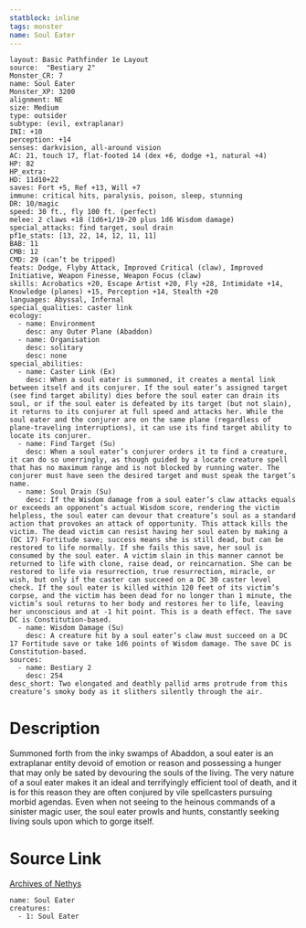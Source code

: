 ```yaml
---
statblock: inline
tags: monster
name: Soul Eater
---
```

```statblock
layout: Basic Pathfinder 1e Layout
source:  "Bestiary 2"
Monster_CR: 7
name: Soul Eater
Monster_XP: 3200
alignment: NE
size: Medium
type: outsider
subtype: (evil, extraplanar)
INI: +10
perception: +14
senses: darkvision, all-around vision
AC: 21, touch 17, flat-footed 14 (dex +6, dodge +1, natural +4)
HP: 82
HP_extra: 
HD: 11d10+22
saves: Fort +5, Ref +13, Will +7
immune: critical hits, paralysis, poison, sleep, stunning
DR: 10/magic
speed: 30 ft., fly 100 ft. (perfect)
melee: 2 claws +18 (1d6+1/19-20 plus 1d6 Wisdom damage)
special_attacks: find target, soul drain
pf1e_stats: [13, 22, 14, 12, 11, 11]
BAB: 11
CMB: 12
CMD: 29 (can’t be tripped)
feats: Dodge, Flyby Attack, Improved Critical (claw), Improved Initiative, Weapon Finesse, Weapon Focus (claw)
skills: Acrobatics +20, Escape Artist +20, Fly +28, Intimidate +14, Knowledge (planes) +15, Perception +14, Stealth +20
languages: Abyssal, Infernal
special_qualities: caster link
ecology:
  - name: Environment
    desc: any Outer Plane (Abaddon)
  - name: Organisation
    desc: solitary
    desc: none
special_abilities:
  - name: Caster Link (Ex)
    desc: When a soul eater is summoned, it creates a mental link between itself and its conjurer. If the soul eater’s assigned target (see find target ability) dies before the soul eater can drain its soul, or if the soul eater is defeated by its target (but not slain), it returns to its conjurer at full speed and attacks her. While the soul eater and the conjurer are on the same plane (regardless of plane-traveling interruptions), it can use its find target ability to locate its conjurer.
  - name: Find Target (Su)
    desc: When a soul eater’s conjurer orders it to find a creature, it can do so unerringly, as though guided by a locate creature spell that has no maximum range and is not blocked by running water. The conjurer must have seen the desired target and must speak the target’s name.
  - name: Soul Drain (Su)
    desc: If the Wisdom damage from a soul eater’s claw attacks equals or exceeds an opponent’s actual Wisdom score, rendering the victim helpless, the soul eater can devour that creature’s soul as a standard action that provokes an attack of opportunity. This attack kills the victim. The dead victim can resist having her soul eaten by making a (DC 17) Fortitude save; success means she is still dead, but can be restored to life normally. If she fails this save, her soul is consumed by the soul eater. A victim slain in this manner cannot be returned to life with clone, raise dead, or reincarnation. She can be restored to life via resurrection, true resurrection, miracle, or wish, but only if the caster can succeed on a DC 30 caster level check. If the soul eater is killed within 120 feet of its victim’s corpse, and the victim has been dead for no longer than 1 minute, the victim’s soul returns to her body and restores her to life, leaving her unconscious and at -1 hit point. This is a death effect. The save DC is Constitution-based.
  - name: Wisdom Damage (Su)
    desc: A creature hit by a soul eater’s claw must succeed on a DC 17 Fortitude save or take 1d6 points of Wisdom damage. The save DC is Constitution-based.
sources:
  - name: Bestiary 2
    desc: 254
desc_short: Two elongated and deathly pallid arms protrude from this creature’s smoky body as it slithers silently through the air.
```
# Description
Summoned forth from the inky swamps of Abaddon, a soul eater is an extraplanar entity devoid of emotion or reason and possessing a hunger that may only be sated by devouring the souls of the living. The very nature of a soul eater makes it an ideal and terrifyingly efficient tool of death, and it is for this reason they are often conjured by vile spellcasters pursuing morbid agendas. Even when not seeing to the heinous commands of a sinister magic user, the soul eater prowls and hunts, constantly seeking living souls upon which to gorge itself.
# Source Link
[Archives of Nethys](https://aonprd.com/MonsterDisplay.aspx?ItemName=Soul%20Eater)
```encounter-table
name: Soul Eater
creatures:
  - 1: Soul Eater
```
